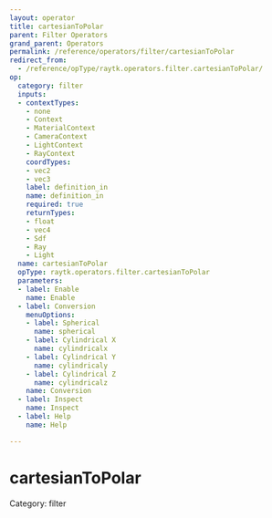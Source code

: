 ```yaml
---
layout: operator
title: cartesianToPolar
parent: Filter Operators
grand_parent: Operators
permalink: /reference/operators/filter/cartesianToPolar
redirect_from:
  - /reference/opType/raytk.operators.filter.cartesianToPolar/
op:
  category: filter
  inputs:
  - contextTypes:
    - none
    - Context
    - MaterialContext
    - CameraContext
    - LightContext
    - RayContext
    coordTypes:
    - vec2
    - vec3
    label: definition_in
    name: definition_in
    required: true
    returnTypes:
    - float
    - vec4
    - Sdf
    - Ray
    - Light
  name: cartesianToPolar
  opType: raytk.operators.filter.cartesianToPolar
  parameters:
  - label: Enable
    name: Enable
  - label: Conversion
    menuOptions:
    - label: Spherical
      name: spherical
    - label: Cylindrical X
      name: cylindricalx
    - label: Cylindrical Y
      name: cylindricaly
    - label: Cylindrical Z
      name: cylindricalz
    name: Conversion
  - label: Inspect
    name: Inspect
  - label: Help
    name: Help

---
```


# cartesianToPolar

Category: filter

